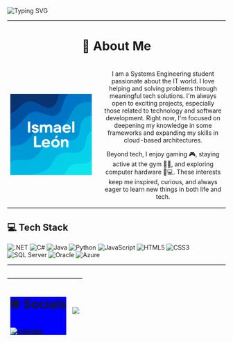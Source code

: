 ![Typing SVG](https://readme-typing-svg.demolab.com?font=Russo+One&size=32&duration=3000&pause=1000&color=FCE205&center=true&vCenter=true&width=600&lines=+Welcome+To+My+Profile!)


<table style="width: 100%; border: none; text-align: center;">
  <tr>
    <td colspan="2" style="text-align: center;">
      <h1>💫 About Me</h1>
    </td>
  </tr>
  <tr>
    <td style="width: 40%; text-align: center;">
      <img src="assets/Banner.png">
    </td>
    <td style="width: 60%; padding-left: 20px;">
      <p>
        I am a Systems Engineering student passionate about the IT world. I love helping and solving problems through meaningful tech solutions. I'm always open to exciting projects, especially those related to technology and software development. Right now, I'm focused on deepening my knowledge in some frameworks and expanding my skills in cloud-based architectures.
      </p>
      <p>
        Beyond tech, I enjoy gaming 🎮, staying active at the gym 🏋️‍♂️, and exploring computer hardware 🧠💻. These interests keep me inspired, curious, and always eager to learn new things in both life and tech.
      </p>
    </td>
  </tr>
</table>

## 💻 Tech Stack

![.NET](https://img.shields.io/badge/.NET-512BD4?style=for-the-badge&logo=.net&logoColor=white)
![C#](https://img.shields.io/badge/C%23-239120?style=for-the-badge&logo=c-sharp&logoColor=white)
![Java](https://img.shields.io/badge/Java-ED8B00?style=for-the-badge&logo=openjdk&logoColor=white)
![Python](https://img.shields.io/badge/Python-3776AB?style=for-the-badge&logo=python&logoColor=white)
![JavaScript](https://img.shields.io/badge/JavaScript-F7DF1E?style=for-the-badge&logo=javascript&logoColor=black)
![HTML5](https://img.shields.io/badge/HTML5-E34F26?style=for-the-badge&logo=html5&logoColor=white)
![CSS3](https://img.shields.io/badge/CSS3-1572B6?style=for-the-badge&logo=css3&logoColor=white)
![SQL Server](https://img.shields.io/badge/SQL%20Server-CC2927?style=for-the-badge&logo=microsoftsqlserver&logoColor=white)
![Oracle](https://img.shields.io/badge/Oracle-F80000?style=for-the-badge&logo=oracle&logoColor=white)
![Azure](https://img.shields.io/badge/Azure-0089D6?style=for-the-badge&logo=microsoftazure&logoColor=white)


---

##

| <div style="background:blue"><h1>🌐 Socials</h1><br/>[![LinkedIn](https://img.shields.io/badge/LinkedIn-%230077B5.svg?logo=linkedin&logoColor=white)](https://linkedin.com/in/ismaelleon)</div> | <br/>![](https://quotes-github-readme.vercel.app/api?type=vetical&theme=tokyonight) |
| :--------- | :--------- |






